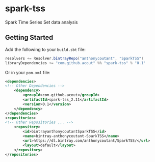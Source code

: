 # spark-tss
Spark Time Series Set data analysis

## Getting Started

Add the following to your `build.sbt` file:

```scala
resolvers += Resolver.bintrayRepo("anthonycoutant", "SparkTSS")
libraryDependencies += "com.github.acout" %% "spark-tss" % "0.1"
```

Or in your `pom.xml` file:

```xml
<dependencies>
<!-- Other Dependencies -->
    <dependency>
        <groupId>com.github.acout</groupId>
        <artifactId>spark-tss_2.11</artifactId>
        <version>0.1</version>
    </dependency>
</dependencies>
<repositories>
<!-- Other Repositories ... -->
    <repository>
        <id>bintrayanthonycoutantSparkTSS</id>
        <name>bintray-anthonycoutant-SparkTSS</name>
        <url>https://dl.bintray.com/anthonycoutant/SparkTSS/</url>
        <layout>default</layout>
    </repository>
</repositories>
```